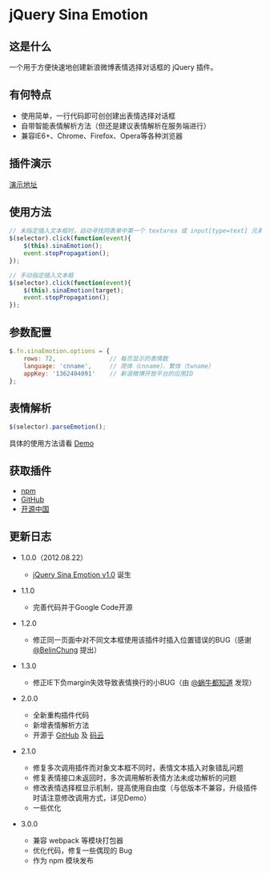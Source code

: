# jQuery Sina Emotion

## 这是什么

一个用于方便快速地创建新浪微博表情选择对话框的 jQuery 插件。

## 有何特点

- 使用简单，一行代码即可创创建出表情选择对话框
- 自带智能表情解析方法（但还是建议表情解析在服务端进行）
- 兼容IE6+、Chrome、Firefox、Opera等各种浏览器
<!--more-->

## 插件演示

[演示地址](https://lanfei.github.io/jquery-sina-emotion/)

## 使用方法

```js
// 未指定插入文本框时，自动寻找同表单中第一个 textarea 或 input[type=text] 元素
$(selector).click(function(event){
	$(this).sinaEmotion();
	event.stopPropagation();
});

// 手动指定插入文本框
$(selector).click(function(event){
	$(this).sinaEmotion(target);
	event.stopPropagation();
});
```
	
## 参数配置

```js
$.fn.sinaEmotion.options = {
	rows: 72,				// 每页显示的表情数
	language: 'cnname',		// 简体（cnname）、繁体（twname）
	appKey: '1362404091'	// 新浪微博开放平台的应用ID
};
```

## 表情解析

```js
$(selector).parseEmotion();
```

具体的使用方法请看 [Demo](https://github.com/Lanfei/jquery-sina-emotion/blob/master/index.html)

## 获取插件

- [npm](https://www.npmjs.com/package/jquery-sina-emotion)
- [GitHub](https://github.com/Lanfei/jquery-sina-emotion)
- [开源中国](https://gitee.com/lanfei/jquery-sina-emotion)

## 更新日志

- 1.0.0（2012.08.22）
	- [jQuery Sina Emotion v1.0][1] 诞生
- 1.1.0
	- 完善代码并于Google Code开源
- 1.2.0
	- 修正同一页面中对不同文本框使用该插件时插入位置错误的BUG（感谢 [@BelinChung][2] 提出）
- 1.3.0
	- 修正IE下负margin失效导致表情换行的小BUG（由 [@蜗牛都知道][3] 发现）
- 2.0.0
	- 全新重构插件代码
	- 新增表情解析方法
	- 开源于 [GitHub][4] 及 [码云][5]
- 2.1.0
	- 修复多次调用插件而对象文本框不同时，表情文本插入对象错乱问题
	- 修复表情接口未返回时，多次调用解析表情方法未成功解析的问题
	- 修改表情选择框显示机制，提高使用自由度（与低版本不兼容，升级插件时请注意修改调用方式，详见Demo）
	- 一些优化
- 3.0.0
	- 兼容 webpack 等模块打包器
	- 优化代码，修复一些偶现的 Bug
	- 作为 npm 模块发布


  [1]: http://www.clanfei.com/2012/08/1644.html
  [2]: http://weibo.com/122311620
  [3]: https://weibo.com/u/1930696273
  [4]: https://github.com/Lanfei/jQuery-Sina-Emotion
  [5]: http://git.oschina.net/lanfei/jQuery-Sina-Emotion
